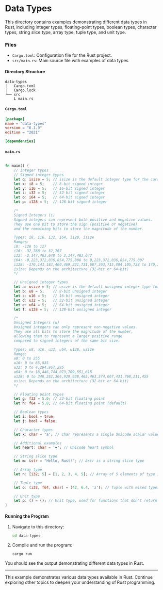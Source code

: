 # Data Types

This directory contains examples demonstrating different data types in Rust, including integer types, floating-point types, boolean types, character types, string slice type, array type, tuple type, and unit type.

### Files

- `Cargo.toml`: Configuration file for the Rust project.
- `src/main.rs`: Main source file with examples of data types.

#### Directory Structure

```
data-types
│   Cargo.toml
|   Cargo.lock
└── src
    L main.rs
```

#### `Cargo.toml`

```toml
[package]
name = "data-types"
version = "0.1.0"
edition = "2021"

[dependencies]
```

#### `main.rs`

```rust

fn main() {
    // Integer types
    // Signed integer types
    let q: isize = 5; // isize is the default integer type for the current architecture (e.g., 64-bit or 32-bit)
    let x: i8 = 5;    // 8-bit signed integer
    let y: i16 = 5;   // 16-bit signed integer
    let z: i32 = 5;   // 32-bit signed integer
    let o: i64 = 5;   // 64-bit signed integer
    let p: i128 = 5;  // 128-bit signed integer

    /*
    Signed Integers (i)
    Signed integers can represent both positive and negative values.
    They use one bit to store the sign (positive or negative)
    and the remaining bits to store the magnitude of the number.

    Types: i8, i16, i32, i64, i128, isize
    Ranges:
    i8: -128 to 127
    i16: -32,768 to 32,767
    i32: -2,147,483,648 to 2,147,483,647
    i64: -9,223,372,036,854,775,808 to 9,223,372,036,854,775,807
    i128: -170,141,183,460,469,231,731,687,303,715,884,105,728 to 170,141,183,460,469,231,731,687,303,715,884,105,727
    isize: Depends on the architecture (32-bit or 64-bit)
    */

    // Unsigned integer types
    let a: usize = 5; // usize is the default unsigned integer type for the current architecture
    let b: u8 = 5;    // 8-bit unsigned integer
    let c: u16 = 5;   // 16-bit unsigned integer
    let d: u32 = 5;   // 32-bit unsigned integer
    let e: u64 = 5;   // 64-bit unsigned integer
    let f: u128 = 5;  // 128-bit unsigned integer

    /*
    Unsigned Integers (u)
    Unsigned integers can only represent non-negative values.
    They use all bits to store the magnitude of the number,
    allowing them to represent a larger positive range
    compared to signed integers of the same bit size.

    Types: u8, u16, u32, u64, u128, usize
    Range:
    u8: 0 to 255
    u16: 0 to 65,535
    u32: 0 to 4,294,967,295
    u64: 0 to 18,446,744,073,709,551,615
    u128: 0 to 340,282,366,920,938,463,463,374,607,431,768,211,455
    usize: Depends on the architecture (32-bit or 64-bit)
    */

    // Floating point types
    let g: f32 = 5.0; // 32-bit floating point
    let h: f64 = 5.0; // 64-bit floating point (default)

    // Boolean types
    let i: bool = true;
    let j: bool = false;

    // Character types
    let k: char = 'a'; // char represents a single Unicode scalar value

    // Additional examples
    let heart: char = '❤'; // Unicode heart symbol

    // String slice type
    let m: &str = "Hello, Rust!"; // &str is a string slice type

    // Array type
    let n: [i32; 5] = [1, 2, 3, 4, 5]; // Array of 5 elements of type i32

    // Tuple type
    let o: (i32, f64, char) = (42, 6.4, 'z'); // Tuple with mixed types

    // Unit type
    let p: () = (); // Unit type, used for functions that don't return a value
}

```

#### Running the Program

1. Navigate to this directory:

   ```sh
   cd data-types
   ```

2. Compile and run the program:
   ```sh
   cargo run
   ```

You should see the output demonstrating different data types in Rust.

---

This example demonstrates various data types available in Rust. Continue exploring other topics to deepen your understanding of Rust programming.
